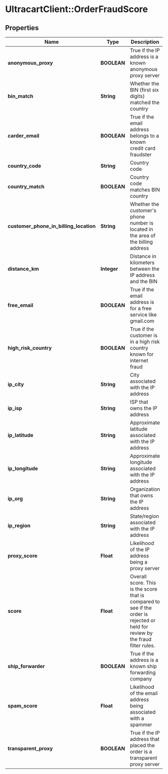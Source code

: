 # UltracartClient::OrderFraudScore

## Properties
Name | Type | Description | Notes
------------ | ------------- | ------------- | -------------
**anonymous_proxy** | **BOOLEAN** | True if the IP address is a known anonymous proxy server | [optional] 
**bin_match** | **String** | Whether the BIN (first six digits) matched the country | [optional] 
**carder_email** | **BOOLEAN** | True if the email address belongs to a known credit card fraudster | [optional] 
**country_code** | **String** | Country code | [optional] 
**country_match** | **BOOLEAN** | Country code matches BIN country | [optional] 
**customer_phone_in_billing_location** | **String** | Whether the customer&#39;s phone number is located in the area of the billing address | [optional] 
**distance_km** | **Integer** | Distance in kilometers between the IP address and the BIN | [optional] 
**free_email** | **BOOLEAN** | True if the email address is for a free service like gmail.com | [optional] 
**high_risk_country** | **BOOLEAN** | True if the customer is in a high risk country known for internet fraud | [optional] 
**ip_city** | **String** | City associated with the IP address | [optional] 
**ip_isp** | **String** | ISP that owns the IP address | [optional] 
**ip_latitude** | **String** | Approximate latitude associated with the IP address | [optional] 
**ip_longitude** | **String** | Approximate longitude associated with the IP address | [optional] 
**ip_org** | **String** | Organization that owns the IP address | [optional] 
**ip_region** | **String** | State/region associated with the IP address | [optional] 
**proxy_score** | **Float** | Likelihood of the IP address being a proxy server | [optional] 
**score** | **Float** | Overall score.  This is the score that is compared to see if the order is rejected or held for review by the fraud filter rules. | [optional] 
**ship_forwarder** | **BOOLEAN** | True if the address is a known ship forwarding company | [optional] 
**spam_score** | **Float** | Likelihood of the email address being associated with a spammer | [optional] 
**transparent_proxy** | **BOOLEAN** | True if the IP address that placed the order is a transparent proxy server | [optional] 


